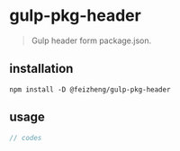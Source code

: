 # gulp-pkg-header
> Gulp header form package.json.

## installation
```shell
npm install -D @feizheng/gulp-pkg-header
```

## usage
```js
// codes
```
